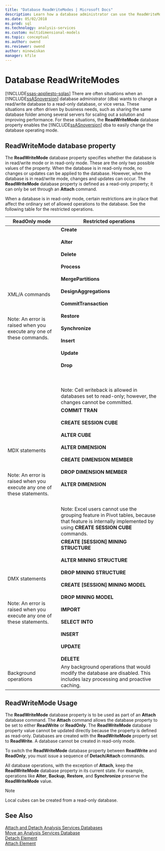 ```yaml
---
title: "Database ReadWriteModes | Microsoft Docs"
description: Learn how a database administrator can use the ReadWriteMode database property to easily change the database operating mode.
ms.date: 05/02/2018
ms.prod: sql
ms.technology: analysis-services
ms.custom: multidimensional-models
ms.topic: conceptual
ms.author: owend
ms.reviewer: owend
author: minewiskan
manager: kfile
---
```

# Database ReadWriteModes
[!INCLUDE[ssas-appliesto-sqlas](../includes/ssas-appliesto-sqlas.md)]
  There are often situations when an [!INCLUDE[ssASnoversion](../includes/ssasnoversion-md.md)] database administrator (dba) wants to change a read/write database to a read-only database, or vice versa. These situations are often driven by business needs, such as sharing the same database folder among several servers for scaling out a solution and improving performance. For these situations, the **ReadWriteMode** database property enables the [!INCLUDE[ssASnoversion](../includes/ssasnoversion-md.md)] dba to easily change the database operating mode.  
  
## ReadWriteMode database property  
 The **ReadWriteMode** database property specifies whether the database is in read/write mode or in read-only mode. These are the only two possible values of the property. When the database is in read-only mode, no changes or updates can be applied to the database. However, when the database is in read/write mode, changes and updates can occur. The **ReadWriteMode** database property is defined as a read-only property; it can only be set through an **Attach** command.  
  
 When a database is in read-only mode, certain restrictions are in place that affect the ordinary set of allowed operations to the database. See the following table for the restricted operations.  
  
|ReadOnly mode|Restricted operations|  
|-------------------|---------------------------|  
|XML/A commands<br /><br /> <br /><br /> Note: An error is raised when you execute any one of these commands.|**Create**<br /><br /> **Alter**<br /><br /> **Delete**<br /><br /> **Process**<br /><br /> **MergePartitions**<br /><br /> **DesignAggregations**<br /><br /> **CommitTransaction**<br /><br /> **Restore**<br /><br /> **Synchronize**<br /><br /> **Insert**<br /><br /> **Update**<br /><br /> **Drop**<br /><br /> <br /><br /> Note: Cell writeback is allowed in databases set to read-only; however, the changes cannot be committed.|  
|MDX statements<br /><br /> <br /><br /> Note: An error is raised when you execute any one of these statements.|**COMMIT TRAN**<br /><br /> **CREATE SESSION CUBE**<br /><br /> **ALTER CUBE**<br /><br /> **ALTER DIMENSION**<br /><br /> **CREATE DIMENSION MEMBER**<br /><br /> **DROP DIMENSION MEMBER**<br /><br /> **ALTER DIMENSION**<br /><br /> <br /><br /> Note: Excel users cannot use the grouping feature in Pivot tables, because that feature is internally implemented by using **CREATE SESSION CUBE** commands.|  
|DMX statements<br /><br /> <br /><br /> Note: An error is raised when you execute any one of these statements.|**CREATE [SESSION] MINING STRUCTURE**<br /><br /> **ALTER MINING STRUCTURE**<br /><br /> **DROP MINING STRUCTURE**<br /><br /> **CREATE [SESSION] MINING MODEL**<br /><br /> **DROP MINING MODEL**<br /><br /> **IMPORT**<br /><br /> **SELECT INTO**<br /><br /> **INSERT**<br /><br /> **UPDATE**<br /><br /> **DELETE**|  
|Background operations|Any background operations that would modify the database are disabled. This includes lazy processing and proactive caching.|  
  
## ReadWriteMode Usage  
 The **ReadWriteMode** database property is to be used as part of an **Attach** database command. The **Attach** command allows the database property to be set to either **ReadWrite** or **ReadOnly**. The **ReadWriteMode** database property value cannot be updated directly because the property is defined as read-only. Databases are created with the **ReadWriteMode** property set to **ReadWrite**. A database cannot be created in read-only mode.  
  
 To switch the **ReadWriteMode** database property between **ReadWrite** and **ReadOnly**, you must issue a sequence of **Detach/Attach** commands.  
  
 All database operations, with the exception of **Attach**, keep the **ReadWriteMode** database property in its current state. For example, operations like **Alter**, **Backup**, **Restore**, and **Synchronize** preserve the **ReadWriteMode** value.  
  
> [!NOTE]  
>  Local cubes can be created from a read-only database.  
  
## See Also  
 [Attach and Detach Analysis Services Databases](../../analysis-services/multidimensional-models/attach-and-detach-analysis-services-databases.md)   
 [Move an Analysis Services Database](../../analysis-services/multidimensional-models/move-an-analysis-services-database.md)   
 [Detach Element](../xmla/xml-elements-commands/detach-element.md)   
 [Attach Element](../xmla/xml-elements-commands/attach-element.md)  
  
